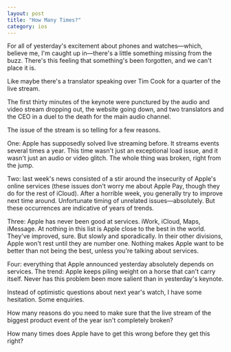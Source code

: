 ```yaml
---
layout: post
title: "How Many Times?"
category: ios
---
```


For all of yesterday's excitement about phones and watches—which, believe me, I'm caught up in—there's a little something missing from the buzz. There's this feeling that something's been forgotten, and we can't place it is.

Like maybe there's a translator speaking over Tim Cook for a quarter of the live stream.

The first thirty minutes of the keynote were punctured by the audio and video stream dropping out, the website going down, and two translators and the CEO in a duel to the death for the main audio channel.

The issue of the stream is so telling for a few reasons.

One: Apple has supposedly solved live streaming before. It streams events several times a year. This time wasn't just an exceptional load issue, and it wasn't just an audio or video glitch. The whole thing was broken, right from the jump.

Two: last week's news consisted of a stir around the insecurity of Apple's online services (these issues don't worry me about Apple Pay, though they do for the rest of iCloud). After a horrible week, you generally try to improve next time around. Unfortunate timing of unrelated issues—absolutely. But these occurrences are indicative of years of trends.

Three: Apple has never been good at services. iWork, iCloud, Maps, iMessage. At nothing in this list is Apple close to the best in the world. They've improved, sure. But slowly and sporadically. In their other divisions, Apple won't rest until they are number one. Nothing makes Apple want to be better than not being the best, unless you're talking about services.

Four: everything that Apple announced yesterday absolutely depends on services. The trend: Apple keeps piling weight on a horse that can't carry itself. Never has this problem been more salient than in yesterday's keynote.

Instead of optimistic questions about next year's watch, I have some hesitation. Some enquiries.

How many reasons do you need to make sure that the live stream of the biggest product event of the year isn't completely broken?

How many times does Apple have to get this wrong before they get this right?